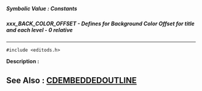 ##### Symbolic Value : Constants
##### xxx_BACK_COLOR_OFFSET - Defines for Background Color Offset for title and each level - 0 relative
---
```
#include <editods.h>
```
**Description :**



**See Also :**
[CDEMBEDDEDOUTLINE](/reference/Data/CDEMBEDDEDOUTLINE)
---
